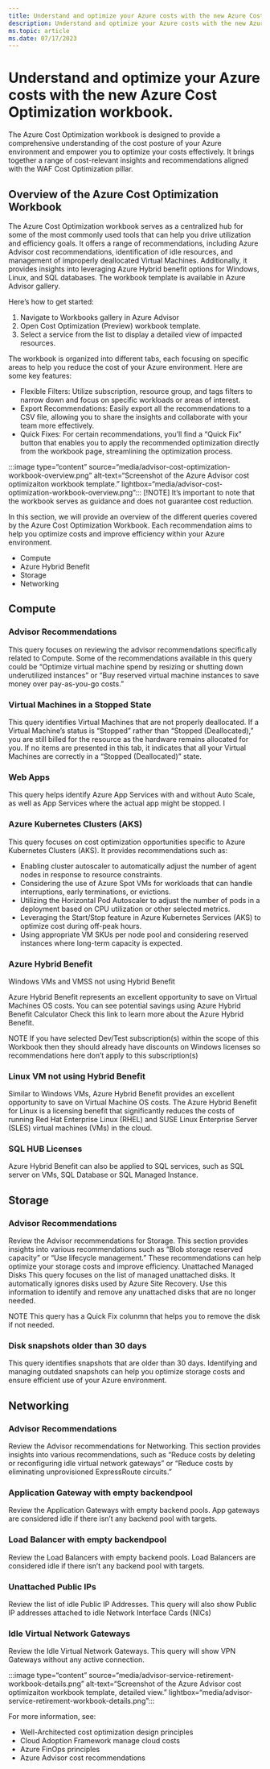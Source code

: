 ```yaml
---
title: Understand and optimize your Azure costs with the new Azure Cost Optimization workbook.
description: Understand and optimize your Azure costs with the new Azure Cost Optimization workbook.
ms.topic: article
ms.date: 07/17/2023
---
```


# Understand and optimize your Azure costs with the new Azure Cost Optimization workbook.
The Azure Cost Optimization workbook is designed to provide a comprehensive understanding of the cost posture of your Azure environment and empower you to optimize your costs effectively. It brings together a range of cost-relevant insights and recommendations aligned with the WAF Cost Optimization pillar.

## Overview of the Azure Cost Optimization Workbook
The Azure Cost Optimization workbook serves as a centralized hub for some of the most commonly used tools that can help you drive utilization and efficiency goals. It offers a range of recommendations, including Azure Advisor cost recommendations, identification of idle resources, and management of improperly deallocated Virtual Machines. Additionally, it provides insights into leveraging Azure Hybrid benefit options for Windows, Linux, and SQL databases. The workbook template is available in Azure Advisor gallery.

Here’s how to get started:

1.	Navigate to Workbooks gallery in Azure Advisor
1.	Open Cost Optimization (Preview) workbook template.
1.	Select a service from the list to display a detailed view of impacted resources.

The workbook is organized into different tabs, each focusing on specific areas to help you reduce the cost of your Azure environment. Here are some key features:

*	Flexible Filters: Utilize subscription, resource group, and tags filters to narrow down and focus on specific workloads or areas of interest.
*	Export Recommendations: Easily export all the recommendations to a CSV file, allowing you to share the insights and collaborate with your team more effectively.
*	Quick Fixes: For certain recommendations, you’ll find a “Quick Fix” button that enables you to apply the recommended optimization directly from the workbook page, streamlining the optimization process.

:::image type=“content” source=“media/advisor-cost-optimization-workbook-overview.png” alt-text=“Screenshot of the Azure Advisor cost optimizaiton workbook template.” lightbox=“media/advisor-cost-optimization-workbook-overview.png”:::
[!NOTE] It’s important to note that the workbook serves as guidance and does not guarantee cost reduction.

In this section, we will provide an overview of the different queries covered by the Azure Cost Optimization Workbook. Each recommendation aims to help you optimize costs and improve efficiency within your Azure environment.

*	Compute
*	Azure Hybrid Benefit
*	Storage
*	Networking

## Compute

### Advisor Recommendations

This query focuses on reviewing the advisor recommendations specifically related to Compute. Some of the recommendations available in this query could be “Optimize virtual machine spend by resizing or shutting down underutilized instances” or “Buy reserved virtual machine instances to save money over pay-as-you-go costs.”

### Virtual Machines in a Stopped State

This query identifies Virtual Machines that are not properly deallocated. If a Virtual Machine’s status is “Stopped” rather than “Stopped (Deallocated),” you are still billed for the resource as the hardware remains allocated for you. If no items are presented in this tab, it indicates that all your Virtual Machines are correctly in a “Stopped (Deallocated)” state.

### Web Apps
This query helps identify Azure App Services with and without Auto Scale, as well as App Services where the actual app might be stopped. I

### Azure Kubernetes Clusters (AKS)

This query focuses on cost optimization opportunities specific to Azure Kubernetes Clusters (AKS). It provides recommendations such as:

*	Enabling cluster autoscaler to automatically adjust the number of agent nodes in response to resource constraints.
*	Considering the use of Azure Spot VMs for workloads that can handle interruptions, early terminations, or evictions.
*	Utilizing the Horizontal Pod Autoscaler to adjust the number of pods in a deployment based on CPU utilization or other selected metrics.
*	Leveraging the Start/Stop feature in Azure Kubernetes Services (AKS) to optimize cost during off-peak hours.
*	Using appropriate VM SKUs per node pool and considering reserved instances where long-term capacity is expected.

### Azure Hybrid Benefit

Windows VMs and VMSS not using Hybrid Benefit

Azure Hybrid Benefit represents an excellent opportunity to save on Virtual Machines OS costs. You can see potential savings using Azure Hybrid Benefit Calculator Check this link to learn more about the Azure Hybrid Benefit.

NOTE If you have selected Dev/Test subscription(s) within the scope of this Workbook then they should already have discounts on Windows licenses so recommendations here don’t apply to this subscription(s)

### Linux VM not using Hybrid Benefit

Similar to Windows VMs, Azure Hybrid Benefit provides an excellent opportunity to save on Virtual Machine OS costs. The Azure Hybrid Benefit for Linux is a licensing benefit that significantly reduces the costs of running Red Hat Enterprise Linux (RHEL) and SUSE Linux Enterprise Server (SLES) virtual machines (VMs) in the cloud.

### SQL HUB Licenses

Azure Hybrid Benefit can also be applied to SQL services, such as SQL server on VMs, SQL Database or SQL Managed Instance.

## Storage

### Advisor Recommendations

Review the Advisor recommendations for Storage. This section provides insights into various recommendations such as “Blob storage reserved capacity” or “Use lifecycle management.” These recommendations can help optimize your storage costs and improve efficiency.
Unattached Managed Disks
This query focuses on the list of managed unattached disks. It automatically ignores disks used by Azure Site Recovery. Use this information to identify and remove any unattached disks that are no longer needed.

NOTE This query has a Quick Fix colunmn that helps you to remove the disk if not needed.

### Disk snapshots older than 30 days
This query identifies snapshots that are older than 30 days. Identifying and managing outdated snapshots can help you optimize storage costs and ensure efficient use of your Azure environment.

## Networking

### Advisor Recommendations
Review the Advisor recommendations for Networking. This section provides insights into various recommendations, such as “Reduce costs by deleting or reconfiguring idle virtual network gateways” or “Reduce costs by eliminating unprovisioned ExpressRoute circuits.”

### Application Gateway with empty backendpool

Review the Application Gateways with empty backend pools. App gateways are considered idle if there isn’t any backend pool with targets.

### Load Balancer with empty backendpool

Review the Load Balancers with empty backend pools. Load Balancers are considered idle if there isn’t any backend pool with targets.

### Unattached Public IPs

Review the list of idle Public IP Addresses. This query will also show Public IP addresses attached to idle Network Interface Cards (NICs)

### Idle Virtual Network Gateways
Review the Idle Virtual Network Gateways. This query will show VPN Gateways without any active connection.

:::image type=“content” source=“media/advisor-service-retirement-workbook-details.png” alt-text=“Screenshot of the Azure Advisor cost optimizaiton workbook template, detailed view.” lightbox=“media/advisor-service-retirement-workbook-details.png”:::

For more information, see: 
* Well-Architected cost optimization design principles
* Cloud Adoption Framework manage cloud costs
* Azure FinOps principles
* Azure Advisor cost recommendations

